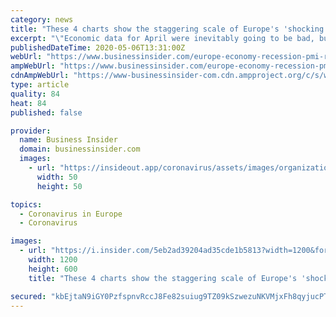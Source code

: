 ```yaml
---
category: news
title: "These 4 charts show the staggering scale of Europe's 'shocking' economic disaster during the coronavirus pandemic"
excerpt: "\"Economic data for April were inevitably going to be bad, but the scale of the decline is still shocking,\" said Chris Williamson of IHS Markit said."
publishedDateTime: 2020-05-06T13:31:00Z
webUrl: "https://www.businessinsider.com/europe-economy-recession-pmi-record-low-april-coronavirus-2020-5"
ampWebUrl: "https://www.businessinsider.com/europe-economy-recession-pmi-record-low-april-coronavirus-2020-5?amp"
cdnAmpWebUrl: "https://www-businessinsider-com.cdn.ampproject.org/c/s/www.businessinsider.com/europe-economy-recession-pmi-record-low-april-coronavirus-2020-5?amp"
type: article
quality: 84
heat: 84
published: false

provider:
  name: Business Insider
  domain: businessinsider.com
  images:
    - url: "https://insideout.app/coronavirus/assets/images/organizations/businessinsider.com-50x50.jpg"
      width: 50
      height: 50

topics:
  - Coronavirus in Europe
  - Coronavirus

images:
  - url: "https://i.insider.com/5eb2ad39204ad35cde1b5813?width=1200&format=jpeg"
    width: 1200
    height: 600
    title: "These 4 charts show the staggering scale of Europe's 'shocking' economic disaster during the coronavirus pandemic"

secured: "kbEjtaN9iGY0PzfspnvRccJ8Fe82suiug9TZ09kSzwezuNKVMjxFh8qyjucPTB7xApVh7K7J7trlaFTCvMidX3KO3Mt2YIgzs80M7Ac7uAC0oQpS2bcnCrr49Vm5FYvz2+2eLqy/DeLJRBgoUGs2dV8EvJHAed3aLNqutK5BhiLlHGpUSBxdeveZ+2iX4pj5Yu/jNnBUpOF9yDyOCljEighr07YwmnJWJn1M14cerkAQu7bLzbwoowiFEXJ0dMQkInBd+HeigbodKzJdE4axszOyYyBbo/0GSshPOhzRx/LCFwcmkdTuevpwDuAIzhYZSx07R34ETJhoNXCMxn2dAiV6AkMDUpXWW2dSYBQfQmCfVI7zScoN0URYupzNmb6T+366SF663VK8UYz1RNRHZbl/+UkUDfBReZA2H8SFpJNGQiXP7oO9FnBw/bC4B2rZA/wofIFz+ye5NVsx3GeO5M6tmwjT4rTwK2avdollebM=;vu9aVZ0ZgJGXgs15pxNmXA=="
---
```


